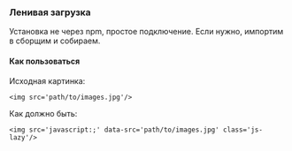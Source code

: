 ### Ленивая загрузка  
Установка не через npm, простое подключение. Если нужно, импортим в сборщим и собираем.  
#### Как пользоваться  
Исходная картинка:  
````
<img src='path/to/images.jpg'/>
````
Как должно быть:  
````
<img src='javascript:;' data-src='path/to/images.jpg' class='js-lazy'/>
````